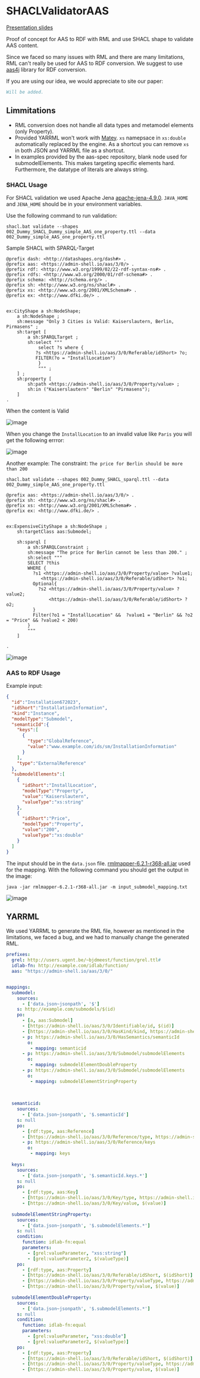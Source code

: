 # SHACLValidatorAAS

[Presentation slides](https://github.com/mhrimaz/SHACLValidatorAAS/blob/main/SF_ETFA2023_SHACL_Paper.pdf)

Proof of concept for AAS to RDF with RML and use SHACL shape to validate AAS content.

Since we faced so many issues with RML and there are many limitations, RML can't really be used for AAS to RDF conversion. We suggest to use [aas4j](https://github.com/eclipse-aas4j/aas4j) library for RDF conversion.

If you are using our idea, we would appreciate to site our paper:

```bibtex
Will be added.
```

## Limmitations
- RML conversion does not handle all data types and metamodel elements (only Property).
- Provided YARRML won't work with [Matey](https://rml.io/yarrrml/matey/). `xs` namepsace in `xs:double` automatically replaced by the engine. As a shortcut you can remove `xs` in both JSON and YARRML file as a shortcut.
- In examples provided by the aas-spec repository, blank node used for submodelElements. This makes targeting specific elements hard. Furthermore, the datatype of literals are always string.

### SHACL Usage

For SHACL validation we used Apache Jena [apache-jena-4.9.0](https://dlcdn.apache.org/jena/binaries/apache-jena-4.9.0.zip). `JAVA_HOME` and `JENA_HOME` should be in your environment variables.

Use the following command to run validation:

`shacl.bat validate --shapes 002_Dummy_SHACL_Dummy_simple_AAS_one_property.ttl --data 002_Dummy_simple_AAS_one_property.ttl` 


Sample SHACL with SPARQL-Target

```turtle
@prefix dash: <http://datashapes.org/dash#> .
@prefix aas: <https://admin-shell.io/aas/3/0/> .
@prefix rdf: <http://www.w3.org/1999/02/22-rdf-syntax-ns#> .
@prefix rdfs: <http://www.w3.org/2000/01/rdf-schema#> .
@prefix schema: <http://schema.org/> .
@prefix sh: <http://www.w3.org/ns/shacl#> .
@prefix xs: <http://www.w3.org/2001/XMLSchema#> .
@prefix ex: <http://www.dfki.de/> .


ex:CityShape a sh:NodeShape;
    a sh:NodeShape ;
	sh:message "Only 3 Cities is Valid: Kaiserslautern, Berlin, Pirmasens" ;
    sh:target [
        a sh:SPARQLTarget ;
        sh:select """
            select ?s where {
           ?s <https://admin-shell.io/aas/3/0/Referable/idShort> ?o;
           FILTER(?o = "InstallLocation")
            }
            """ ;
    ] ;
    sh:property [
		sh:path <https://admin-shell.io/aas/3/0/Property/value> ;
		sh:in ("Kaiserslautern" "Berlin" "Pirmasens");
    ] 
.
```


When the content is Valid

![image](https://github.com/mhrimaz/SHACLValidatorAAS/assets/17963017/9ad08b6f-356a-4faa-9ba2-057515c0feb4)

When you change the `InstallLocation` to an invalid value like `Paris` you will get the following errror:

![image](https://github.com/mhrimaz/SHACLValidatorAAS/assets/17963017/e778fe98-5d44-4eb6-b4bd-47dc764f0dac)


Another example:
The constraint: `The price for Berlin should be more than 200`

`shacl.bat validate --shapes 002_Dummy_SHACL_sparql.ttl --data 002_Dummy_simple_AAS_one_property.ttl`

```turtle
@prefix aas: <https://admin-shell.io/aas/3/0/> .
@prefix sh: <http://www.w3.org/ns/shacl#> .
@prefix xs: <http://www.w3.org/2001/XMLSchema#> .
@prefix ex: <http://www.dfki.de/> .


ex:ExpensiveCityShape a sh:NodeShape ;
    sh:targetClass aas:Submodel;
    
	sh:sparql [
		a sh:SPARQLConstraint ;
		sh:message "The price for Berlin cannot be less than 200." ;
		sh:select """
		SELECT ?this
		WHERE {
		  ?s1 <https://admin-shell.io/aas/3/0/Property/value> ?value1; 
			 <https://admin-shell.io/aas/3/0/Referable/idShort> ?o1;
		  Optional{
			?s2 <https://admin-shell.io/aas/3/0/Property/value> ?value2; 
				<https://admin-shell.io/aas/3/0/Referable/idShort> ?o2;
		  }
		  Filter(?o1 = "InstallLocation" &&  ?value1 = "Berlin" && ?o2 = "Price" && ?value2 < 200)  
		}
		"""
	] 
    
.
```

![image](https://github.com/mhrimaz/SHACLValidatorAAS/assets/17963017/125e2b35-fb33-4a51-b8ed-de29e7925fc6)


### AAS to RDF Usage
Example input:
```json
{
  "id":"Installation672023",
  "idShort":"InstallationInformation",
  "kind":"Instance",
  "modelType":"Submodel",
  "semanticId":{
    "keys":[
      {
        "type":"GlobalReference",
        "value":"www.example.com/ids/sm/InstallationInformation"
      }
    ],
    "type":"ExternalReference"
  },
  "submodelElements":[
    {
      "idShort":"InstallLocation",
      "modelType":"Property",
      "value":"Kaiserslautern",
      "valueType":"xs:string"
    },
    {
      "idShort":"Price",
      "modelType":"Property",
      "value":"200",
      "valueType":"xs:double"
    }
  ]
}
```

The input should be in the `data.json` file. [rmlmapper-6.2.1-r368-all.jar](https://github.com/RMLio/rmlmapper-java/releases/download/v6.2.1/rmlmapper-6.2.1-r368-all.jar) used for the mapping.
With the following command you should get the output in the image: 

`java -jar rmlmapper-6.2.1-r368-all.jar -m input_submodel_mapping.txt`

![image](https://github.com/mhrimaz/SHACLValidatorAAS/assets/17963017/eec7968f-a56f-4828-88d8-0ca81b6d3a62)


## YARRML

We used YARRML to generate the RML file, however as mentioned in the limitations, we faced a bug, and we had to manually change the generated RML.

```yaml
prefixes:
  grel: http://users.ugent.be/~bjdmeest/function/grel.ttl#
  idlab-fn: http://example.com/idlab/function/
  aas: "https://admin-shell.io/aas/3/0/"


mappings:
  submodel:
    sources:
      - ['data.json~jsonpath', '$']
    s: http://example.com/submodels/$(id)
    po:
      - [a, aas:Submodel]
      - [https://admin-shell.io/aas/3/0/Identifiable/id, $(id)]
      - [https://admin-shell.io/aas/3/0/HasKind/kind, https://admin-shell.io/aas/3/0/ModellingKind/$(kind)~iri]
      - p: https://admin-shell.io/aas/3/0/HasSemantics/semanticId
        o:
         - mapping: semanticid
      - p: https://admin-shell.io/aas/3/0/Submodel/submodelElements
        o:
         - mapping: submodelElementDoubleProperty
      - p: https://admin-shell.io/aas/3/0/Submodel/submodelElements
        o:
         - mapping: submodelElementStringProperty
 
           
      
  semanticid:
    sources:
      - ['data.json~jsonpath', '$.semanticId']
    s: null 
    po:
      - [rdf:type, aas:Reference]
      - [https://admin-shell.io/aas/3/0/Reference/type, https://admin-shell.io/aas/3/0/ReferenceTypes/$(type)~iri]
      - p: https://admin-shell.io/aas/3/0/Reference/keys
        o:
         - mapping: keys   
      
  keys:
    sources:
      - ['data.json~jsonpath', '$.semanticId.keys.*']
    s: null 
    po:
      - [rdf:type, aas:Key]
      - [https://admin-shell.io/aas/3/0/Key/type, https://admin-shell.io/aas/3/0/KeyTypes/$(type)~iri]
      - [https://admin-shell.io/aas/3/0/Key/value, $(value)]
      
  submodelElementStringProperty:
    sources:
      - ['data.json~jsonpath', '$.submodelElements.*']
    s: null
    condition:
      function: idlab-fn:equal
      parameters:
        - [grel:valueParameter, "xss:string"]
        - [grel:valueParameter2, $(valueType)]
    po: 
      - [rdf:type, aas:Property]
      - [https://admin-shell.io/aas/3/0/Referable/idShort, $(idShort)]
      - [https://admin-shell.io/aas/3/0/Property/valueType, https://admin-shell.io/aas/3/0/DataTypeDefXsd/String~iri]
      - [https://admin-shell.io/aas/3/0/Property/value, $(value)]
      
  submodelElementDoubleProperty:
    sources:
      - ['data.json~jsonpath', '$.submodelElements.*']
    s: null
    condition:
      function: idlab-fn:equal
      parameters:
        - [grel:valueParameter, "xss:double"]
        - [grel:valueParameter2, $(valueType)]
    po: 
      - [rdf:type, aas:Property]
      - [https://admin-shell.io/aas/3/0/Referable/idShort, $(idShort)]
      - [https://admin-shell.io/aas/3/0/Property/valueType, https://admin-shell.io/aas/3/0/DataTypeDefXsd/Double~iri]
      - [https://admin-shell.io/aas/3/0/Property/value, $(value)]

       
```
